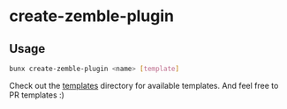 # create-zemble-plugin

## Usage 

```bash
bunx create-zemble-plugin <name> [template]
```

Check out the [templates](./templates) directory for available templates. And feel free to PR templates :)